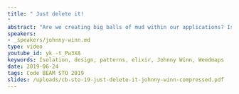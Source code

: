 ```yaml
---
title: " Just delete it!
"
abstract: "Are we creating big balls of mud within our applications? Is an abstraction necessary or is it going to couple the code to the implementation? Can I achieve code isolation without overcomplicating? The challenge is to reach the nirvana of simple code isolation verse complex code abstraction. But is it realistically obtainable? The challenge is set: implement patterns that will allow us to just delete & rewrite code in days instead of weeks, weeks instead of months, and months instead of ... version 2."
speakers:
- _speakers/johnny-winn.md
type: video
youtube_id: yk_-t_Pw3XA
keywords: Isolation, design, patterns, elixir, Johnny Winn, Weedmaps
date: 2019-06-24
tags: Code BEAM STO 2019
slides: /uploads/cb-sto-19-just-delete-it-johnny-winn-compressed.pdf
---
```

